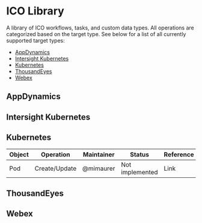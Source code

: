 # ICO Library
A library of ICO workflows, tasks, and custom data types. All operations are categorized based on the target type. See below for a list of all currently supported target types:
* [AppDynamics](#AppDynamics)
* [Intersight Kubernetes](#intersight-kubernetes)
* [Kubernetes](#Kubernetes)
* [ThousandEyes](#ThousandEyes)
* [Webex](#Webex)


## AppDynamics

## Intersight Kubernetes

## Kubernetes
| Object                    | Operation     | Maintainer | Status          | Reference                         |
|---------------------------|---------------|------------|-----------------|-----------------------------------|
| Pod                       | Create/Update | @mimaurer  | Not implemented | Link                              |

## ThousandEyes

## Webex
